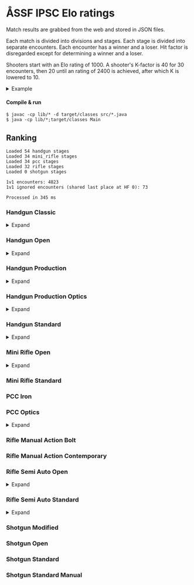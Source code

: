 # ÅSSF IPSC Elo ratings

Match results are grabbed from the web and stored in JSON files.

Each match is divided into divisions and stages. Each stage is divided into separate encounters. Each encounter has a winner and a loser. Hit factor is disregarded except for determining a winner and a loser.

Shooters start with an Elo rating of 1000. A shooter's K-factor is 40 for 30 encounters, then 20 until an rating of 2400 is achieved, after which K is lowered to 10.

<details>
<summary>Example</summary>

Stage result with N=4 shooters:

1. Alfred
2. Björn
3. Calle
4. Daniel

This results in N-1 encounter per participant.

- Alfred won against Björn
- Alfred won against Calle
- Alfred won against Daniel
- Björn won against Calle
- Björn won against Daniel
- Calle won against Daniel

With regards to the scoring each encounter is counted as a match.
</details>

#### Compile & run
```
$ javac -cp lib/* -d target/classes src/*.java
$ java -cp lib/*;target/classes Main
```

## Ranking
```
Loaded 54 handgun stages
Loaded 34 mini_rifle stages
Loaded 34 pcc stages
Loaded 32 rifle stages
Loaded 0 shotgun stages

1v1 encounters: 4823
1v1 ignored encounters (shared last place at HF 0): 73

Processed in 345 ms
```

### Handgun Classic
<details>
<summary>Expand</summary>

1. **A. Svensson** (Elo rating of 1081 after 16 encounters)
1. **F. Andersson** (Elo rating of 919 after 16 encounters)
</details>

### Handgun Open
<details>
<summary>Expand</summary>

1. **T. Mörn** (Elo rating of 1087 after 8 encounters)
1. **J. Fyrqvist** (Elo rating of 981 after 4 encounters)
1. **T. Nordqvist** (Elo rating of 932 after 4 encounters)
</details>

### Handgun Production
<details>
<summary>Expand</summary>

1. **J. Lindholm** (Elo rating of 1473 after 84 encounters)
1. **E. Pettersson** (Elo rating of 1342 after 132 encounters)
1. **J. Lindén** (Elo rating of 1338 after 62 encounters)
1. **N. Granlund** (Elo rating of 1281 after 28 encounters)
1. **T. Nordqvist** (Elo rating of 1253 after 49 encounters)
1. **P. Heimdahl** (Elo rating of 1249 after 259 encounters)
1. **A. Norkvist** (Elo rating of 1176 after 84 encounters)
1. **J. Back** (Elo rating of 1143 after 84 encounters)
1. **G. Mörn** (Elo rating of 1107 after 179 encounters)
1. **S. Welin** (Elo rating of 1058 after 132 encounters)
1. **J. Welin** (Elo rating of 1043 after 200 encounters)
1. **A. Häger** (Elo rating of 1032 after 24 encounters)
1. **D. Källroos** (Elo rating of 1004 after 100 encounters)
1. **J. Fyrqvist** (Elo rating of 978 after 108 encounters)
1. **K. Sundman** (Elo rating of 951 after 36 encounters)
1. **T. Mörn** (Elo rating of 907 after 84 encounters)
1. **N. Häggblom** (Elo rating of 906 after 139 encounters)
1. **L. Pettersson** (Elo rating of 906 after 84 encounters)
1. **F. Andersson** (Elo rating of 892 after 12 encounters)
1. **A. Svensson** (Elo rating of 885 after 25 encounters)
1. **D. Gustafsson** (Elo rating of 882 after 6 encounters)
1. **D. Dahlblom** (Elo rating of 875 after 36 encounters)
1. **M. Stenroos** (Elo rating of 815 after 16 encounters)
1. **F. Degerth** (Elo rating of 794 after 48 encounters)
1. **P. Sundman** (Elo rating of 788 after 36 encounters)
1. **P. Sundblom** (Elo rating of 780 after 84 encounters)
1. **S. Ejder** (Elo rating of 775 after 36 encounters)
1. **T. Stjernlöf** (Elo rating of 759 after 24 encounters)
1. **P. Jansson** (Elo rating of 721 after 121 encounters)
1. **S. Stenroos** (Elo rating of 718 after 84 encounters)
1. **L. Heinola** (Elo rating of 691 after 48 encounters)
1. **D. Kronlund** (Elo rating of 689 after 36 encounters)
1. **M. Nilsson** (Elo rating of 670 after 24 encounters)
1. **D. Back** (Elo rating of 661 after 84 encounters)
</details>

### Handgun Production Optics
<details>
<summary>Expand</summary>

1. **T. Bonn** (Elo rating of 1237 after 54 encounters)
1. **J. Lindholm** (Elo rating of 1181 after 26 encounters)
1. **E. Pettersson** (Elo rating of 1101 after 24 encounters)
1. **S. Welin** (Elo rating of 958 after 34 encounters)
1. **J. Back** (Elo rating of 955 after 38 encounters)
1. **T. Dahlman** (Elo rating of 904 after 8 encounters)
1. **N. Granlund** (Elo rating of 892 after 4 encounters)
1. **D. Back** (Elo rating of 865 after 65 encounters)
1. **N. Öberg** (Elo rating of 785 after 23 encounters)
</details>

### Handgun Standard
<details>
<summary>Expand</summary>

1. **D. Källroos** (Elo rating of 1253 after 38 encounters)
1. **J. Lindén** (Elo rating of 1213 after 38 encounters)
1. **T. Bonn** (Elo rating of 1187 after 8 encounters)
1. **T. Mörn** (Elo rating of 1186 after 127 encounters)
1. **P. Heimdahl** (Elo rating of 1169 after 92 encounters)
1. **N. Öberg** (Elo rating of 1137 after 24 encounters)
1. **A. Norkvist** (Elo rating of 1088 after 11 encounters)
1. **S. Stenroos** (Elo rating of 1049 after 124 encounters)
1. **L. Pettersson** (Elo rating of 994 after 54 encounters)
1. **T. Berlin** (Elo rating of 988 after 12 encounters)
1. **A. Rothberg** (Elo rating of 985 after 41 encounters)
1. **D. Eklund** (Elo rating of 967 after 36 encounters)
1. **G. Mörn** (Elo rating of 947 after 95 encounters)
1. **J. Welin** (Elo rating of 926 after 54 encounters)
1. **T. Nordqvist** (Elo rating of 908 after 100 encounters)
1. **R. Eriksson** (Elo rating of 859 after 24 encounters)
1. **L. Heinola** (Elo rating of 771 after 76 encounters)
1. **P. Sundblom** (Elo rating of 744 after 54 encounters)
1. **B. Granlund** (Elo rating of 735 after 54 encounters)
1. **P. Jansson** (Elo rating of 727 after 32 encounters)
</details>

### Mini Rifle Open
<details>
<summary>Expand</summary>

1. **J. Lindén** (Elo rating of 1273 after 154 encounters)
1. **S. Welin** (Elo rating of 1227 after 99 encounters)
1. **T. Mörn** (Elo rating of 1199 after 191 encounters)
1. **A. Svensson** (Elo rating of 1162 after 163 encounters)
1. **N. Granlund** (Elo rating of 1122 after 9 encounters)
1. **D. Gustafsson** (Elo rating of 1081 after 40 encounters)
1. **F. Andersson** (Elo rating of 1057 after 149 encounters)
1. **P. Sundblom** (Elo rating of 1025 after 40 encounters)
1. **P. Heimdahl** (Elo rating of 1009 after 54 encounters)
1. **J. Welin** (Elo rating of 1006 after 174 encounters)
1. **J. Djupsund** (Elo rating of 984 after 40 encounters)
1. **D. Back** (Elo rating of 977 after 72 encounters)
1. **T. Dahlman** (Elo rating of 923 after 56 encounters)
1. **J. Fyrqvist** (Elo rating of 848 after 37 encounters)
1. **L. Heinola** (Elo rating of 774 after 54 encounters)
1. **D. Dahlblom** (Elo rating of 760 after 37 encounters)
1. **A. Norkvist** (Elo rating of 753 after 54 encounters)
1. **D. Gustafson** (Elo rating of 745 after 70 encounters)
1. **B. Granlund** (Elo rating of 622 after 109 encounters)
</details>

### Mini Rifle Standard
### PCC Iron
### PCC Optics
<details>
<summary>Expand</summary>

1. **J. Lindén** (Elo rating of 1301 after 37 encounters)
1. **T. Bonn** (Elo rating of 1266 after 33 encounters)
1. **G. Mörn** (Elo rating of 1231 after 142 encounters)
1. **E. Pettersson** (Elo rating of 1164 after 15 encounters)
1. **D. Källroos** (Elo rating of 1161 after 28 encounters)
1. **T. Mörn** (Elo rating of 1131 after 117 encounters)
1. **J. Lindblom** (Elo rating of 1021 after 6 encounters)
1. **S. Welin** (Elo rating of 972 after 42 encounters)
1. **N. Öberg** (Elo rating of 932 after 70 encounters)
1. **P. Heimdahl** (Elo rating of 920 after 112 encounters)
1. **F. Andersson** (Elo rating of 907 after 76 encounters)
1. **A. Norkvist** (Elo rating of 858 after 42 encounters)
1. **P. Jansson** (Elo rating of 818 after 24 encounters)
1. **L. Heinola** (Elo rating of 814 after 88 encounters)
1. **A. Svensson** (Elo rating of 775 after 52 encounters)
1. **B. Gustafsson** (Elo rating of 761 after 42 encounters)
1. **N. Häggblom** (Elo rating of 704 after 24 encounters)
</details>

### Rifle Manual Action Bolt
### Rifle Manual Action Contemporary
### Rifle Semi Auto Open
<details>
<summary>Expand</summary>

1. **S. Welin** (Elo rating of 1371 after 152 encounters)
1. **T. Mörn** (Elo rating of 1263 after 250 encounters)
1. **J. Lindholm** (Elo rating of 1238 after 28 encounters)
1. **G. Mörn** (Elo rating of 1227 after 115 encounters)
1. **N. Öberg** (Elo rating of 1152 after 144 encounters)
1. **A. Häger** (Elo rating of 1129 after 86 encounters)
1. **J. Back** (Elo rating of 1124 after 170 encounters)
1. **J. Lindén** (Elo rating of 1101 after 199 encounters)
1. **T. Bonn** (Elo rating of 1029 after 24 encounters)
1. **J. Welin** (Elo rating of 1027 after 250 encounters)
1. **P. Heimdahl** (Elo rating of 1004 after 173 encounters)
1. **N. Granlund** (Elo rating of 971 after 63 encounters)
1. **A. Svensson** (Elo rating of 955 after 30 encounters)
1. **S. Cederberg** (Elo rating of 952 after 44 encounters)
1. **J. Fyrqvist** (Elo rating of 951 after 89 encounters)
1. **A. Norkvist** (Elo rating of 909 after 81 encounters)
1. **D. Back** (Elo rating of 897 after 129 encounters)
1. **N. Häggblom** (Elo rating of 860 after 86 encounters)
1. **J. Grönqvist** (Elo rating of 852 after 177 encounters)
1. **G. Gottberg** (Elo rating of 796 after 28 encounters)
1. **S. Stenroos** (Elo rating of 791 after 92 encounters)
1. **B. Granlund** (Elo rating of 733 after 146 encounters)
1. **P. Jansson** (Elo rating of 726 after 149 encounters)
1. **F. Andersson** (Elo rating of 700 after 141 encounters)
1. **P. Sundblom** (Elo rating of 656 after 130 encounters)
</details>

### Rifle Semi Auto Standard
<details>
<summary>Expand</summary>

1. **S. Cederberg** (Elo rating of 1150 after 34 encounters)
1. **P. Heimdahl** (Elo rating of 1007 after 29 encounters)
1. **J. Lindén** (Elo rating of 1001 after 23 encounters)
1. **D. Gustafson** (Elo rating of 996 after 6 encounters)
1. **L. Heinola** (Elo rating of 975 after 4 encounters)
1. **S. Stenroos** (Elo rating of 849 after 16 encounters)
</details>

### Shotgun Modified
### Shotgun Open
### Shotgun Standard
### Shotgun Standard Manual
